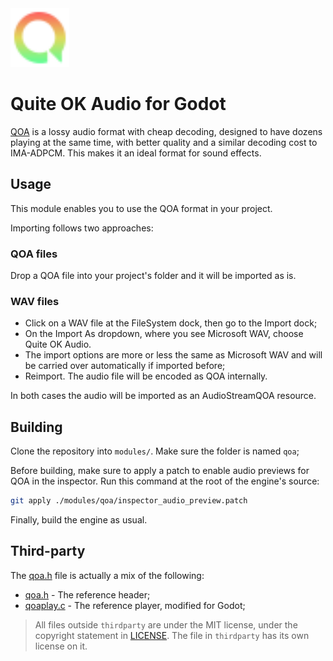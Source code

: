 <img src="https://github.com/DeeJayLSP/godot-qoa-module/raw/master/media/AudioStreamQOALogo.svg" alt="AudioStreamQOALogo.svg" width=94/>

# Quite OK Audio for Godot
[QOA](https://qoaformat.org/) is a lossy audio format with cheap decoding, designed to have dozens playing at the same time, with better quality and a similar decoding cost to IMA-ADPCM. This makes it an ideal format for sound effects.

## Usage

This module enables you to use the QOA format in your project.

Importing follows two approaches:

### QOA files
Drop a QOA file into your project's folder and it will be imported as is.

### WAV files
- Click on a WAV file at the FileSystem dock, then go to the Import dock;
- On the Import As dropdown, where you see Microsoft WAV, choose Quite OK Audio.
- The import options are more or less the same as Microsoft WAV and will be carried over automatically if imported before;
- Reimport. The audio file will be encoded as QOA internally.

In both cases the audio will be imported as an AudioStreamQOA resource.

## Building

Clone the repository into `modules/`. Make sure the folder is named `qoa`;

Before building, make sure to apply a patch to enable audio previews for QOA in the inspector. Run this command at the root of the engine's source:
```bash
git apply ./modules/qoa/inspector_audio_preview.patch
```

Finally, build the engine as usual.

## Third-party
The [qoa.h](https://github.com/DeeJayLSP/blob/master/thirdparty/qoa.h) file is actually a mix of the following:
- [qoa.h](https://github.com/phoboslab/qoa/blob/master/qoa.h) - The reference header;
- [qoaplay.c](https://github.com/phoboslab/qoa/blob/master/qoaplay.c) - The reference player, modified for Godot;

> All files outside `thirdparty` are under the MIT license, under the copyright statement in [LICENSE](https://github.com/DeeJayLSP/godot-qoa-module/blob/master/LICENSE). The file in `thirdparty` has its own license on it.
